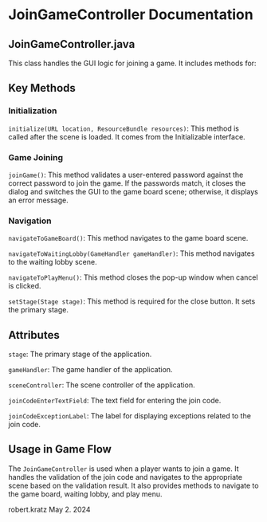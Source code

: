 # JoinGameController Documentation

## JoinGameController.java

This class handles the GUI logic for joining a game. It includes methods for:

## Key Methods

### Initialization

`initialize(URL location, ResourceBundle resources)`: This method is called after the scene is loaded. It comes from the Initializable interface.

### Game Joining

`joinGame()`: This method validates a user-entered password against the correct password to join the game. If the passwords match, it closes the dialog and switches the GUI to the game board scene; otherwise, it displays an error message.

### Navigation

`navigateToGameBoard()`: This method navigates to the game board scene.

`navigateToWaitingLobby(GameHandler gameHandler)`: This method navigates to the waiting lobby scene.

`navigateToPlayMenu()`: This method closes the pop-up window when cancel is clicked.

`setStage(Stage stage)`: This method is required for the close button. It sets the primary stage.

## Attributes

`stage`: The primary stage of the application.

`gameHandler`: The game handler of the application.

`sceneController`: The scene controller of the application.

`joinCodeEnterTextField`: The text field for entering the join code.

`joinCodeExceptionLabel`: The label for displaying exceptions related to the join code.

## Usage in Game Flow

The `JoinGameController` is used when a player wants to join a game. It handles the validation of the join code and navigates to the appropriate scene based on the validation result. It also provides methods to navigate to the game board, waiting lobby, and play menu.

robert.kratz May 2. 2024
